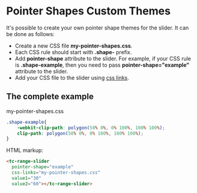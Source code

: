 # Pointer Shapes Custom Themes

It's possible to create your own pointer shape themes for the slider. It can be done as follows: 

- Create a new CSS file **my-pointer-shapes.css**.
- Each CSS rule should start with **.shape-** prefix. 
- Add **pointer-shape** attribute to the slider. For example, if your CSS rule is **.shape-example**, then you need to pass **pointer-shape="example"** attribute to the slider.
- Add your CSS file to the slider using [css links](/pages/css-links.html).

## The complete example

my-pointer-shapes.css

```css
.shape-example{
    -webkit-clip-path: polygon(50% 0%, 0% 100%, 100% 100%);
    clip-path: polygon(50% 0%, 0% 100%, 100% 100%);
}
```

HTML markup:

```html
<tc-range-slider
  pointer-shape="example"
  css-links="my-pointer-shapes.css"
  value1="30"
  value2="60"></tc-range-slider>
```
